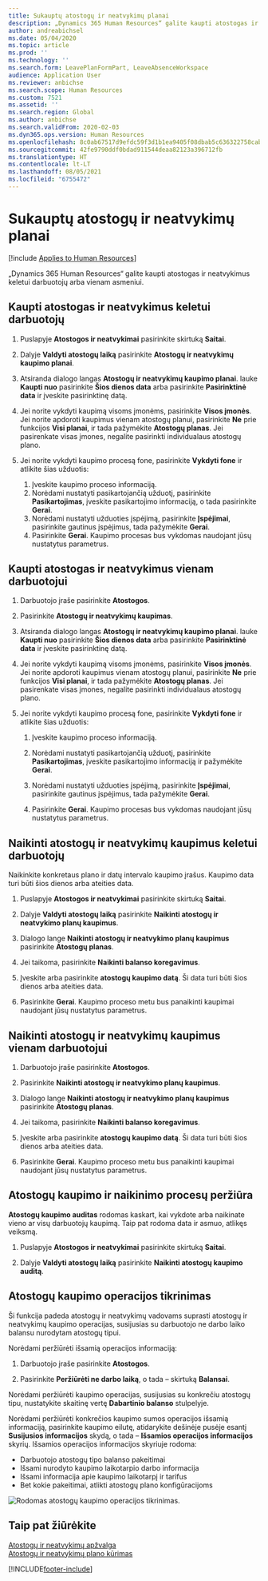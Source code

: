 ```yaml
---
title: Sukauptų atostogų ir neatvykimų planai
description: „Dynamics 365 Human Resources“ galite kaupti atostogas ir neatvykimus keletui darbuotojų arba vienam asmeniui.
author: andreabichsel
ms.date: 05/04/2020
ms.topic: article
ms.prod: ''
ms.technology: ''
ms.search.form: LeavePlanFormPart, LeaveAbsenceWorkspace
audience: Application User
ms.reviewer: anbichse
ms.search.scope: Human Resources
ms.custom: 7521
ms.assetid: ''
ms.search.region: Global
ms.author: anbichse
ms.search.validFrom: 2020-02-03
ms.dyn365.ops.version: Human Resources
ms.openlocfilehash: 8c0ab67517d9efdc59f3d1b1ea9405f08dbab5c636322758cab761ecd5481681
ms.sourcegitcommit: 42fe9790ddf0bdad911544deaa82123a396712fb
ms.translationtype: HT
ms.contentlocale: lt-LT
ms.lasthandoff: 08/05/2021
ms.locfileid: "6755472"
---
```

# <a name="accrue-leave-and-absence-plans"></a>Sukauptų atostogų ir neatvykimų planai

[!include [Applies to Human Resources](../includes/applies-to-hr.md)]

„Dynamics 365 Human Resources“ galite kaupti atostogas ir neatvykimus keletui darbuotojų arba vienam asmeniui.

## <a name="accrue-leave-and-absence-for-multiple-employees"></a>Kaupti atostogas ir neatvykimus keletui darbuotojų

1. Puslapyje **Atostogos ir neatvykimai** pasirinkite skirtuką **Saitai**.

2. Dalyje **Valdyti atostogų laiką** pasirinkite **Atostogų ir neatvykimų kaupimo planai**.

3. Atsiranda dialogo langas **Atostogų ir neatvykimų kaupimo planai**. lauke **Kaupti nuo** pasirinkite **Šios dienos data** arba pasirinkite **Pasirinktinė data** ir įveskite pasirinktinę datą.

4. Jei norite vykdyti kaupimą visoms įmonėms, pasirinkite **Visos įmonės**. Jei norite apdoroti kaupimus vienam atostogų planui, pasirinkite **Ne** prie funkcijos **Visi planai**, ir tada pažymėkite **Atostogų planas**. Jei pasirenkate visas įmones, negalite pasirinkti individualaus atostogų plano.

5. Jei norite vykdyti kaupimo procesą fone, pasirinkite **Vykdyti fone** ir atlikite šias užduotis:

    1. Įveskite kaupimo proceso informaciją.
    2. Norėdami nustatyti pasikartojančią užduotį, pasirinkite **Pasikartojimas**, įveskite pasikartojimo informaciją, o tada pasirinkite **Gerai**.
    3. Norėdami nustatyti užduoties įspėjimą, pasirinkite **Įspėjimai**, pasirinkite gautinus įspėjimus, tada pažymėkite **Gerai**.
    4. Pasirinkite **Gerai**. Kaupimo procesas bus vykdomas naudojant jūsų nustatytus parametrus. 

## <a name="accrue-leave-and-absence-for-an-employee"></a>Kaupti atostogas ir neatvykimus vienam darbuotojui

1. Darbuotojo įraše pasirinkite **Atostogos**.

2. Pasirinkite **Atostogų ir neatvykimų kaupimas**.

3. Atsiranda dialogo langas **Atostogų ir neatvykimų kaupimo planai**. lauke **Kaupti nuo** pasirinkite **Šios dienos data** arba pasirinkite **Pasirinktinė data** ir įveskite pasirinktinę datą.

4. Jei norite vykdyti kaupimą visoms įmonėms, pasirinkite **Visos įmonės**. Jei norite apdoroti kaupimus vienam atostogų planui, pasirinkite **Ne** prie funkcijos **Visi planai**, ir tada pažymėkite **Atostogų planas**. Jei pasirenkate visas įmones, negalite pasirinkti individualaus atostogų plano.

5. Jei norite vykdyti kaupimo procesą fone, pasirinkite **Vykdyti fone** ir atlikite šias užduotis:

   1. Įveskite kaupimo proceso informaciją.

   2. Norėdami nustatyti pasikartojančią užduotį, pasirinkite **Pasikartojimas**, įveskite pasikartojimo informaciją ir pažymėkite **Gerai**.

   3. Norėdami nustatyti užduoties įspėjimą, pasirinkite **Įspėjimai**, pasirinkite gautinus įspėjimus, tada pažymėkite **Gerai**.

   4. Pasirinkite **Gerai**. Kaupimo procesas bus vykdomas naudojant jūsų nustatytus parametrus.

## <a name="delete-leave-and-absence-accruals-for-multiple-employees"></a>Naikinti atostogų ir neatvykimų kaupimus keletui darbuotojų

Naikinkite konkretaus plano ir datų intervalo kaupimo įrašus. Kaupimo data turi būti šios dienos arba ateities data.

1. Puslapyje **Atostogos ir neatvykimai** pasirinkite skirtuką **Saitai**.

2. Dalyje **Valdyti atostogų laiką** pasirinkite **Naikinti atostogų ir neatvykimo planų kaupimus**.

3. Dialogo lange **Naikinti atostogų ir neatvykimo planų kaupimus** pasirinkite **Atostogų planas**.

4. Jei taikoma, pasirinkite **Naikinti balanso koregavimus**.

5. Įveskite arba pasirinkite **atostogų kaupimo datą**. Ši data turi būti šios dienos arba ateities data.

6. Pasirinkite **Gerai**. Kaupimo proceso metu bus panaikinti kaupimai naudojant jūsų nustatytus parametrus.

## <a name="delete-leave-and-absence-accruals-for-a-single-employee"></a>Naikinti atostogų ir neatvykimų kaupimus vienam darbuotojui

1. Darbuotojo įraše pasirinkite **Atostogos**.

2. Pasirinkite **Naikinti atostogų ir neatvykimo planų kaupimus**.

3. Dialogo lange **Naikinti atostogų ir neatvykimo planų kaupimus** pasirinkite **Atostogų planas**.

4. Jei taikoma, pasirinkite **Naikinti balanso koregavimus**.

5. Įveskite arba pasirinkite **atostogų kaupimo datą**. Ši data turi būti šios dienos arba ateities data.

6. Pasirinkite **Gerai**. Kaupimo proceso metu bus panaikinti kaupimai naudojant jūsų nustatytus parametrus.

## <a name="review-leave-accrual-and-deletion-processes"></a>Atostogų kaupimo ir naikinimo procesų peržiūra

**Atostogų kaupimo auditas** rodomas kaskart, kai vykdote arba naikinate vieno ar visų darbuotojų kaupimą. Taip pat rodoma data ir asmuo, atlikęs veiksmą.

1. Puslapyje **Atostogos ir neatvykimai** pasirinkite skirtuką **Saitai**.

2. Dalyje **Valdyti atostogų laiką** pasirinkite **Naikinti atostogų kaupimo auditą**.

## <a name="leave-accrual-transaction-auditing"></a>Atostogų kaupimo operacijos tikrinimas

Ši funkcija padeda atostogų ir neatvykimų vadovams suprasti atostogų ir neatvykimų kaupimo operacijas, susijusias su darbuotojo ne darbo laiko balansu nurodytam atostogų tipui.

Norėdami peržiūrėti išsamią operacijos informaciją:

1. Darbuotojo įraše pasirinkite **Atostogos**.

2. Pasirinkite **Peržiūrėti ne darbo laiką**, o tada – skirtuką **Balansai**.

Norėdami peržiūrėti kaupimo operacijas, susijusias su konkrečiu atostogų tipu, nustatykite skaitinę vertę **Dabartinio balanso** stulpelyje.

Norėdami peržiūrėti konkrečios kaupimo sumos operacijos išsamią informaciją, pasirinkite kaupimo eilutę, atidarykite dešinėje pusėje esantį **Susijusios informacijos** skydą, o tada – **Išsamios operacijos informacijos** skyrių. Išsamios operacijos informacijos skyriuje rodoma:

- Darbuotojo atostogų tipo balanso pakeitimai
- Išsami nurodyto kaupimo laikotarpio darbo informacija
- Išsami informacija apie kaupimo laikotarpį ir tarifus
- Bet kokie pakeitimai, atlikti atostogų plano konfigūracijoms

![Rodomas atostogų kaupimo operacijos tikrinimas.](media/hr-leave-and-absence-accrue-audit.png)

## <a name="see-also"></a>Taip pat žiūrėkite

[Atostogų ir neatvykimų apžvalga](hr-leave-and-absence-overview.md)</br>
[Atostogų ir neatvykimų plano kūrimas](hr-leave-and-absence-plans.md)



[!INCLUDE[footer-include](../includes/footer-banner.md)]
